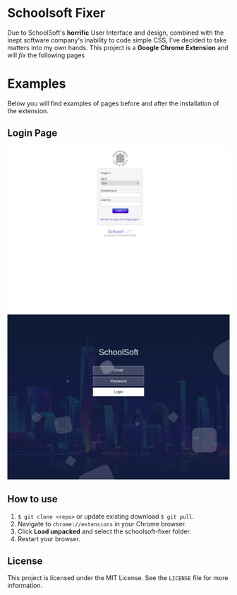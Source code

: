 # Schoolsoft Fixer
Due to SchoolSoft's **horrific** User Interface and design, combined with the inept software company's inability to code simple CSS, I've decided to take matters into my own hands. This project is a **Google Chrome Extension** and will *fix* the following pages

# Examples
Below you will find examples of pages before and after the installation of the extension.

## Login Page
![Login Before](./examples/login-before.png)
![Login After](./examples/login-after.png)

## How to use
1) ```$ git clone <repo>``` or update existing download ```$ git pull```.
2) Navigate to ```chrome://extensions``` in your Chrome browser.
3) Click **Load unpacked** and select the schoolsoft-fixer folder.
4) Restart your browser.

## License
This project is licensed under the MIT License.
See the `LICENSE` file for more information.
